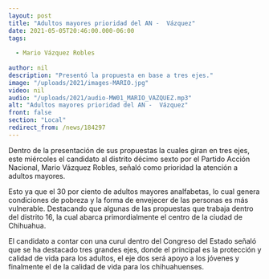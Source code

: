 ```yaml
---
layout: post
title: "Adultos mayores prioridad del AN -  Vázquez"
date: 2021-05-05T20:46:00.000-06:00
tags:
  
  - Mario Vázquez Robles
  
author: nil
description: "Presentó la propuesta en base a tres ejes."
image: "/uploads/2021/images-MARIO.jpg"
video: nil
audio: "/uploads/2021/audio-MW01_MARIO_VAZQUEZ.mp3"
alt: "Adultos mayores prioridad del AN -  Vázquez"
front: false
section: "Local"
redirect_from: /news/184297
---
```


Dentro de la presentación de sus propuestas la cuales giran en tres ejes, este miércoles el candidato al distrito décimo sexto por el Partido Acción Nacional, Mario Vázquez Robles, señaló como prioridad la atención a adultos mayores.

Esto ya que el 30 por ciento de adultos mayores analfabetas, lo cual genera condiciones de pobreza y la forma de envejecer de las personas es más vulnerable. Destacando que algunas de las propuestas que trabaja dentro del distrito 16, la cual abarca primordialmente el centro de la ciudad de Chihuahua.

El candidato a contar con una curul dentro del Congreso del Estado señaló que se ha destacado tres grandes ejes, donde el principal es la protección y calidad de vida para los adultos, el eje dos será apoyo a los jóvenes y finalmente el de la calidad de vida para los chihuahuenses.
